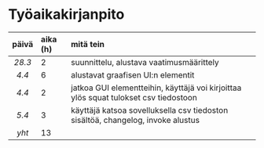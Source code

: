 # Työaikakirjanpito

| päivä | aika (h)| mitä tein  |
| :----:|:-----   | :----------|
| *28.3*|2        | suunnittelu, alustava vaatimusmäärittely |
| *4.4* |6        | alustavat graafisen UI:n elementit |
| *4.4* |2        | jatkoa GUI elementteihin, käyttäjä voi kirjoittaa ylös squat tulokset csv tiedostoon |
| *5.4* |3        | käyttäjä katsoa sovelluksella csv tiedoston sisältöä, changelog, invoke alustus  |
| *yht* |13       | 